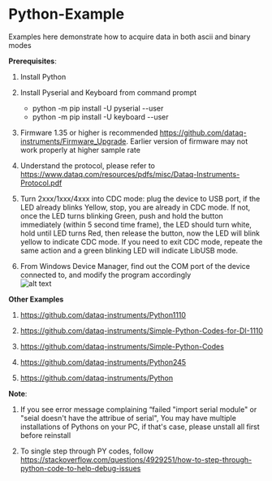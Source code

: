 # Python-Example

Examples here demonstrate how to acquire data in both ascii and binary modes

**Prerequisites**:

1) Install Python

2) Install Pyserial and Keyboard from command prompt
    - python -m pip install -U pyserial --user
    - python -m pip install -U keyboard --user

3) Firmware 1.35 or higher is recommended https://github.com/dataq-instruments/Firmware_Upgrade. Earlier version of firmware may not work properly at higher sample rate

4) Understand the protocol, please refer to  https://www.dataq.com/resources/pdfs/misc/Dataq-Instruments-Protocol.pdf

5) Turn 2xxx/1xxx/4xxx into CDC mode: plug the device to USB port, if the LED already blinks Yellow, stop, you are already in CDC mode. If not, once the LED turns blinking Green, push and hold the button immediately (within 5 second time frame), the LED should turn white, hold until LED turns Red, then release the button, now the LED will blink yellow to indicate CDC mode. If you need to exit CDC mode, repeate the same action and a green blinking LED will indicate LibUSB mode.

6) From Windows Device Manager, find out the COM port of the device connected to, and modify the program accordingly<br/>
![alt text](https://www.dataq.com/resources/repository/matlab_devicemanager.png)

**Other Examples**

1) https://github.com/dataq-instruments/Python1110

2) https://github.com/dataq-instruments/Simple-Python-Codes-for-DI-1110

3) https://github.com/dataq-instruments/Simple-Python-Codes

4) https://github.com/dataq-instruments/Python245

5) https://github.com/dataq-instruments/Python

**Note**:

1) If you see error message complaining “failed "import serial module" or "seial doesn't have the attribue of serial", You may have multiple installations of Pythons on your PC, if that's case, please unstall all first before reinstall

2) To single step through PY codes, follow
https://stackoverflow.com/questions/4929251/how-to-step-through-python-code-to-help-debug-issues

